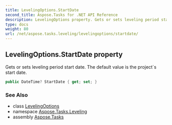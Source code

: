 ```yaml
---
title: LevelingOptions.StartDate
second_title: Aspose.Tasks for .NET API Reference
description: LevelingOptions property. Gets or sets leveling period start date. The default value is the projects start date
type: docs
weight: 80
url: /net/aspose.tasks.leveling/levelingoptions/startdate/
---
```

## LevelingOptions.StartDate property

Gets or sets leveling period start date. The default value is the project`s start date.

```csharp
public DateTime? StartDate { get; set; }
```

### See Also

* class [LevelingOptions](../)
* namespace [Aspose.Tasks.Leveling](../../levelingoptions/)
* assembly [Aspose.Tasks](../../../)



